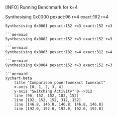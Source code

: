 [INFO] Running Benchmark for k=4

Synthesising 0x0000 pexact:96 r=4 exact:192 r=4

```mermaid
Synthesising 0x0001 pexact:152 r=3 exact:152 r=3

```mermaid
Synthesising 0x0002 pexact:152 r=3 exact:152 r=3

```mermaid
Synthesising 0x0003 pexact:182 r=4 exact:312 r=4

```mermaid
Synthesising 0x0004 pexact:152 r=3 exact:152 r=3

```mermaid
xychart-beta
    title "Comparison powertwoexact twoexact"
    x-axis [0, 1, 2, 3, 4]
    y-axis "Switching Activity" 0-->312
    line [96, 152, 152, 182, 152]
    line [192, 152, 152, 312, 152]
    line [146.8, 146.8, 146.8, 146.8, 146.8]
    line [192.0, 192.0, 192.0, 192.0, 192.0]
```

